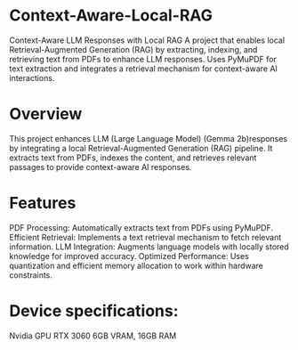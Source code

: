 # Context-Aware-Local-RAG
Context-Aware LLM Responses with Local RAG A project that enables local Retrieval-Augmented Generation (RAG) by extracting, indexing, and retrieving text from PDFs to enhance LLM responses. Uses PyMuPDF for text extraction and integrates a retrieval mechanism for context-aware AI interactions.

# Overview
This project enhances LLM (Large Language Model) (Gemma 2b)responses by integrating a local Retrieval-Augmented Generation (RAG) pipeline. It extracts text from PDFs, indexes the content, and retrieves relevant passages to provide context-aware AI responses.

# Features
PDF Processing: Automatically extracts text from PDFs using PyMuPDF.
Efficient Retrieval: Implements a text retrieval mechanism to fetch relevant information.
LLM Integration: Augments language models with locally stored knowledge for improved accuracy.
Optimized Performance: Uses quantization and efficient memory allocation to work within hardware constraints.

# Device specifications:
Nvidia GPU RTX 3060 6GB VRAM, 16GB RAM
